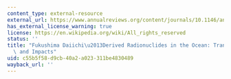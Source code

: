 ```yaml
---
content_type: external-resource
external_url: https://www.annualreviews.org/content/journals/10.1146/annurev-marine-010816-060733
has_external_license_warning: true
license: https://en.wikipedia.org/wiki/All_rights_reserved
status: ''
title: "Fukushima Daiichi\u2013Derived Radionuclides in the Ocean: Transport, Fate,\
  \ and Impacts"
uid: c55b5f58-d9cb-40a2-a023-311be4830489
wayback_url: ''
---
```

